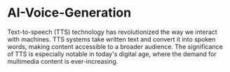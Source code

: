 # AI-Voice-Generation
Text-to-speech (TTS) technology has revolutionized the way we interact with machines. TTS systems take written text and convert it into spoken words, making content accessible to a broader audience. The significance of TTS is especially notable in today's digital age, where the demand for multimedia content is ever-increasing.
